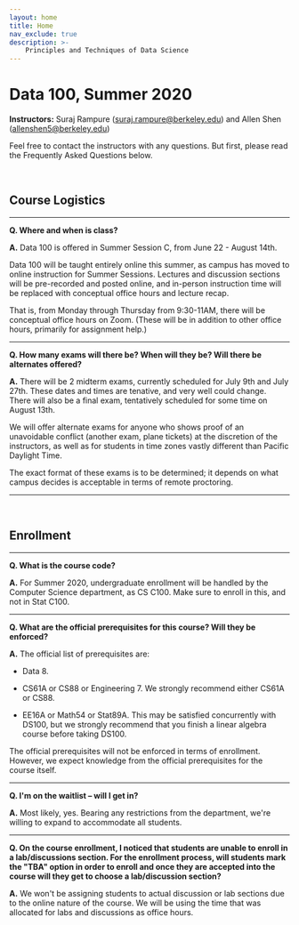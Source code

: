 ```yaml
---
layout: home
title: Home
nav_exclude: true
description: >-
    Principles and Techniques of Data Science
---
```


# Data 100, Summer 2020

**Instructors:** Suraj Rampure (<a href="mailto:suraj.rampure@berkeley.edu">suraj.rampure@berkeley.edu</a>) and Allen Shen (<a href="mailto:allenshen5@berkeley.edu">allenshen5@berkeley.edu</a>) 

Feel free to contact the instructors with any questions. But first, please read the Frequently Asked Questions below.
 

<br>

## Course Logistics

---

**Q. Where and when is class?**

**A.** Data 100 is offered in Summer Session C, from June 22 - August 14th. 

Data 100 will be taught entirely online this summer, as campus has moved to online instruction for Summer Sessions. Lectures and discussion sections will be pre-recorded and posted online, and in-person instruction time will be replaced with conceptual office hours and lecture recap.

That is, from Monday through Thursday from 9:30-11AM, there will be conceptual office hours on Zoom. (These will be in addition to other office hours, primarily for assignment help.)


---

**Q. How many exams will there be? When will they be? Will there be alternates offered?**

**A.** There will be 2 midterm exams, currently scheduled for July 9th and July 27th. These dates and times are tenative, and very well could change. There will also be a final exam, tentatively scheduled for some time on August 13th.

We will offer alternate exams for anyone who shows proof of an unavoidable conflict (another exam, plane tickets) at the discretion of the instructors, as well as for students in time zones vastly different than Pacific Daylight Time.

The exact format of these exams is to be determined; it depends on what campus decides is acceptable in terms of remote proctoring.

---

<br>

## Enrollment 

---

**Q. What is the course code?**

**A.** For Summer 2020, undergraduate enrollment will be handled by the Computer Science department, as CS C100. Make sure to enroll in this, and not in Stat C100.

---

**Q. What are the official prerequisites for this course? Will they be enforced?**

**A.** The official list of prerequisites are:

- Data 8.

- CS61A or CS88 or Engineering 7. We strongly recommend either CS61A or CS88.

- EE16A or Math54 or Stat89A. This may be satisfied concurrently with DS100, but we strongly recommend that you finish a linear algebra course before taking DS100.

The official prerequisites will not be enforced in terms of enrollment. However, we expect knowledge from the official prerequisites for the course itself.

---

**Q. I'm on the waitlist – will I get in?**

**A.** Most likely, yes. Bearing any restrictions from the department, we're willing to expand to accommodate all students. 


---

**Q. On the course enrollment, I noticed that students are unable to enroll in a lab/discussions section. For the enrollment process, will students mark the "TBA" option in order to enroll and once they are accepted into the course will they get to choose a lab/discussion section?**

**A.** We won't be assigning students to actual discussion or lab sections due to the online nature of the course. We will be using the time that was allocated for labs and discussions as office hours. 